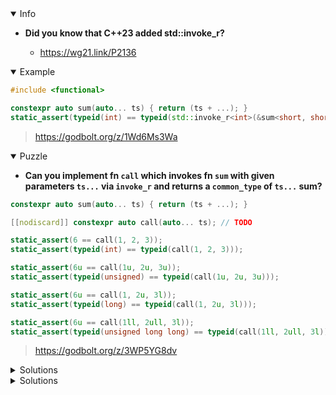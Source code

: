 <details open><summary>Info</summary><p>

* **Did you know that C++23 added std::invoke_r?**

  * https://wg21.link/P2136

</p></details><details open><summary>Example</summary><p>

```cpp
#include <functional>

constexpr auto sum(auto... ts) { return (ts + ...); }
static_assert(typeid(int) == typeid(std::invoke_r<int>(&sum<short, short>, 3, 4)));
```

> https://godbolt.org/z/1Wd6Ms3Wa

</p></details><details open><summary>Puzzle</summary><p>

* **Can you implement fn `call` which invokes fn `sum` with given parameters `ts...` via `invoke_r` and returns a `common_type` of `ts...` sum?**

```cpp
constexpr auto sum(auto... ts) { return (ts + ...); }

[[nodiscard]] constexpr auto call(auto... ts); // TODO

static_assert(6 == call(1, 2, 3));
static_assert(typeid(int) == typeid(call(1, 2, 3)));

static_assert(6u == call(1u, 2u, 3u));
static_assert(typeid(unsigned) == typeid(call(1u, 2u, 3u)));

static_assert(6u == call(1, 2u, 3l));
static_assert(typeid(long) == typeid(call(1, 2u, 3l)));

static_assert(6u == call(1ll, 2ull, 3l));
static_assert(typeid(unsigned long long) == typeid(call(1ll, 2ull, 3l)));
```

> https://godbolt.org/z/3WP5YG8dv

</p></details><details><summary>Solutions</summary><p>

```cpp
#include <functional>
#include <type_traits>

constexpr auto sum(auto... ts) { return (ts + ...); }

[[nodiscard]] constexpr auto call(auto... ts) {
    using Ret = std::common_type_t<decltype(ts)...>;
    return std::invoke_r<Ret>(sum<decltype(ts)...>, ts...);
}
```

> https://godbolt.org/z/1baMcc331

</p></details>
<details><summary>Solutions</summary><p>
> https://godbolt.org/z/xcn9qnrcY
</p></details>
